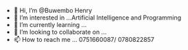 - 👋 Hi, I’m @Buwembo Henry
- 👀 I’m interested in ...Artificial Intelligence and Programming
- 🌱 I’m currently learning ...
- 💞️ I’m looking to collaborate on ...
- 📫 How to reach me ... 0751660087/ 0780822857

<!---
bhw62/bhw62 is a ✨ special ✨ repository because its `README.md` (this file) appears on your GitHub profile.
You can click the Preview link to take a look at your changes.
--->
